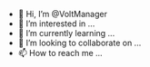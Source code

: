 - 👋 Hi, I’m @VoltManager
- 👀 I’m interested in ...
- 🌱 I’m currently learning ...
- 💞️ I’m looking to collaborate on ...
- 📫 How to reach me ...

<!---
VoltManager/VoltManager is a ✨ special ✨ repository because its `README.md` (this file) appears on your GitHub profile.
You can click the Preview link to take a look at your changes.
--->
